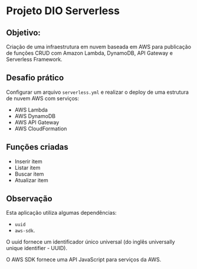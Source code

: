 # Projeto DIO Serverless

## Objetivo:

Criação de uma infraestrutura em nuvem baseada em AWS para publicação de funções CRUD com Amazon Lambda, DynamoDB, API Gateway e Serverless Framework.

## Desafio prático

Configurar um arquivo `serverless.yml` e realizar o deploy de uma estrutura de nuvem AWS com serviços:

- AWS Lambda
- AWS DynamoDB
- AWS API Gateway
- AWS CloudFormation

## Funções criadas

- Inserir item
- Listar item
- Buscar item
- Atualizar item

## Observação

Esta aplicação utiliza algumas dependências:

- `uuid`
- `aws-sdk`.

O uuid fornece um identificador único universal (do inglês universally unique identifier - UUID).

O AWS SDK fornece uma API JavaScript para serviços da AWS.
